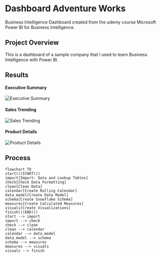 # Dashboard Adventure Works
Business Intelligence Dashboard created from the udemy course Microsoft Power BI for Business Intelligence.

## Project Overview
This is a dashboard of a sample company that I used to learn Business Intelligence with Power BI.

## Results
#### Executive Summary
![Executive Summary](https://github.com/frantzalexander/Dashboard-Adventureworks/assets/128331579/2cd28127-81a3-459f-84ac-00cd6a4c633e)

#### Sales Trending
![Sales Trending](https://github.com/frantzalexander/Dashboard-Adventureworks/assets/128331579/e93c745d-31f4-449b-8a1e-88fe23250aa3)

#### Product Details
![Product Details](https://github.com/frantzalexander/Dashboard-Adventureworks/assets/128331579/580ff7e2-09ee-4a4f-8255-b57d1170e732)

## Process
```mermaid
flowchart TD
start(((START)))
import[Import: Data and Lookup Tables]
check[Check Data Formatting]
clean[Clean Data]
calendar[Create Rolling Calendar]
data_model[Create Data Model]
schema[Create Snowflake Schema]
measures[Create Calculated Measures]
visuals[Create Visualizations]
finish(((END)))
start --> import
import --> check
check --> clean
clean --> calendar
calendar --> data_model
data_model --> schema
schema --> measures
measures --> visuals
visuals --> finish
